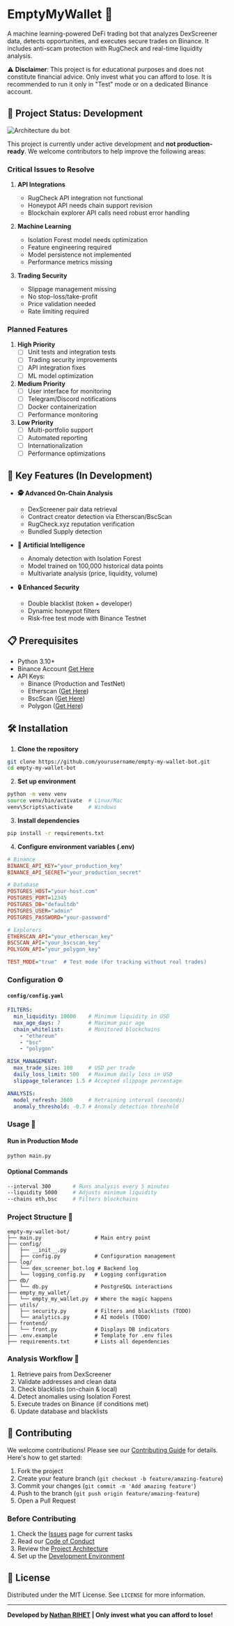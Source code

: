 # EmptyMyWallet 💸

A machine learning-powered DeFi trading bot that analyzes DexScreener data, detects opportunities, and executes secure trades on Binance. It includes anti-scam protection with RugCheck and real-time liquidity analysis.

⚠️ **Disclaimer**: This project is for educational purposes and does not constitute financial advice. Only invest what you can afford to lose. It is recommended to run it only in "Test" mode or on a dedicated Binance account.

## 🚨 Project Status: Development

![Architecture du bot](frontend/crypto-bot.jpg)

This project is currently under active development and **not production-ready**. We welcome contributors to help improve the following areas:

### Critical Issues to Resolve

1. **API Integrations**
   - RugCheck API integration not functional
   - Honeypot API needs chain support revision
   - Blockchain explorer API calls need robust error handling

2. **Machine Learning**
   - Isolation Forest model needs optimization
   - Feature engineering required
   - Model persistence not implemented
   - Performance metrics missing

3. **Trading Security**
   - Slippage management missing
   - No stop-loss/take-profit
   - Price validation needed
   - Rate limiting required

### Planned Features

1. **High Priority**
   - [ ] Unit tests and integration tests
   - [ ] Trading security improvements
   - [ ] API integration fixes
   - [ ] ML model optimization

2. **Medium Priority**
   - [ ] User interface for monitoring
   - [ ] Telegram/Discord notifications
   - [ ] Docker containerization
   - [ ] Performance monitoring

3. **Low Priority**
   - [ ] Multi-portfolio support
   - [ ] Automated reporting
   - [ ] Internationalization
   - [ ] Performance optimizations

## 🚀 Key Features (In Development)

- **🕵️ Advanced On-Chain Analysis**
  - DexScreener pair data retrieval
  - Contract creator detection via Etherscan/BscScan
  - RugCheck.xyz reputation verification
  - Bundled Supply detection

- **🤖 Artificial Intelligence**
  - Anomaly detection with Isolation Forest
  - Model trained on 100,000 historical data points
  - Multivariate analysis (price, liquidity, volume)

- **🔒 Enhanced Security**
  - Double blacklist (token + developer)
  - Dynamic honeypot filters
  - Risk-free test mode with Binance Testnet

## 📋 Prerequisites

- Python 3.10+
- Binance Account [Get Here](https://www.binance.com/)
- API Keys:
  - Binance (Production and TestNet)
  - Etherscan ([Get Here](https://etherscan.io/apis))
  - BscScan ([Get Here](https://bscscan.com/apis))
  - Polygon ([Get Here](https://polygonscan.com/apis))

## 🛠️ Installation

1. **Clone the repository**
```bash
git clone https://github.com/yourusername/empty-my-wallet-bot.git
cd empty-my-wallet-bot
```

2. **Set up environment**
```bash
python -m venv venv
source venv/bin/activate  # Linux/Mac
venv\Scripts\activate     # Windows
```

3. **Install dependencies**
```bash
pip install -r requirements.txt
```

4. **Configure environment variables (.env)**
```ini
# Binance
BINANCE_API_KEY="your_production_key"
BINANCE_API_SECRET="your_production_secret"

# Database
POSTGRES_HOST="your-host.com"
POSTGRES_PORT=12345
POSTGRES_DB="defaultdb"
POSTGRES_USER="admin"
POSTGRES_PASSWORD="your-password"

# Explorers
ETHERSCAN_API="your_etherscan_key"
BSCSCAN_API="your_bscscan_key"
POLYGON_API="your_polygon_key"

TEST_MODE="true"  # Test mode (For tracking without real trades)
```

### **Configuration ⚙️**

#### **`config/config.yaml`**
```yaml
FILTERS:
  min_liquidity: 10000    # Minimum liquidity in USD
  max_age_days: 7         # Maximum pair age
  chain_whitelist:        # Monitored blockchains
    - "ethereum"
    - "bsc"
    - "polygon"

RISK_MANAGEMENT:
  max_trade_size: 100     # USD per trade
  daily_loss_limit: 500   # Maximum daily loss in USD
  slippage_tolerance: 1.5 # Accepted slippage percentage

ANALYSIS:
  model_refresh: 3600     # Retraining interval (seconds)
  anomaly_threshold: -0.7 # Anomaly detection threshold
```

### **Usage 🚦**

#### **Run in Production Mode**
```bash
python main.py
```

#### **Optional Commands**
```bash
--interval 300       # Runs analysis every 5 minutes
--liquidity 5000     # Adjusts minimum liquidity
--chains eth,bsc     # Filters blockchains
```

### **Project Structure 📂**
```
empty-my-wallet-bot/
├── main.py                 # Main entry point
├── config/
│   ├── __init__.py
│   ├── config.py           # Configuration management
├── log/
│   └── dex_screener_bot.log # Backend log
│   └── logging_config.py   # Logging configuration
├── db/
│   └── db.py               # PostgreSQL interactions
├── empty_my_wallet/
│   └── empty_my_wallet.py  # Where the magic happens
├── utils/
│   ├── security.py         # Filters and blacklists (TODO)
│   └── analytics.py        # AI models (TODO)
├── frontend/
│   └── front.py            # Displays DB indicators
├── .env.example            # Template for .env files
├── requirements.txt        # Lists all dependencies
```

### **Analysis Workflow 🔄**
1. Retrieve pairs from DexScreener  
2. Validate addresses and clean data  
3. Check blacklists (on-chain & local)  
4. Detect anomalies using Isolation Forest  
5. Execute trades on Binance (if conditions met)  
6. Update database and blacklists  

## 🤝 Contributing

We welcome contributions! Please see our [Contributing Guide](CONTRIBUTING.md) for details. Here's how to get started:

1. Fork the project
2. Create your feature branch (`git checkout -b feature/amazing-feature`)
3. Commit your changes (`git commit -m 'Add amazing feature'`)
4. Push to the branch (`git push origin feature/amazing-feature`)
5. Open a Pull Request

### Before Contributing

1. Check the [Issues](https://github.com/NathanKneT/EmptyMyWallet/issues) page for current tasks
2. Read our [Code of Conduct](CODE_OF_CONDUCT.md)
3. Review the [Project Architecture](docs/ARCHITECTURE.md)
4. Set up the [Development Environment](docs/DEVELOPMENT.md)

## 📄 License

Distributed under the MIT License. See `LICENSE` for more information.

---

**Developed by [Nathan RIHET](https://www.linkedin.com/in/nathan-rihet/) | Only invest what you can afford to lose!**
